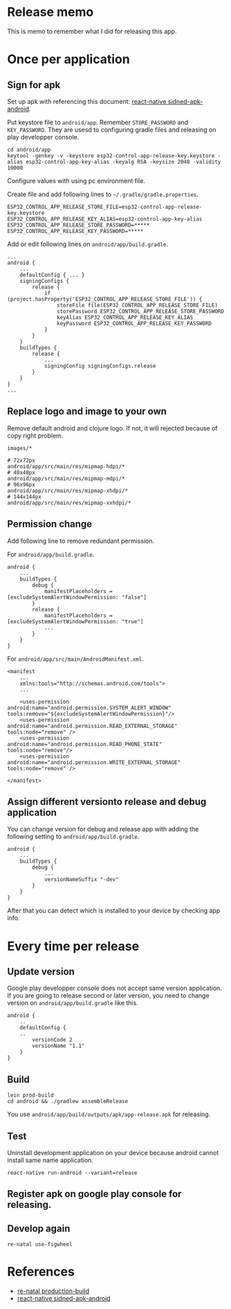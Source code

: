 # Release memo
This is memo to remember what I did for releasing this app.

# Once per application

## Sign for apk
Set up apk with referencing this document: [react-native sidned-apk-android](https://facebook.github.io/react-native/docs/signed-apk-android.html).

Put keystore file to `android/app`.
Remember `STORE_PASSWORD` and `KEY_PASSWORD`.
They are usesd to configuring gradle files and releasing on play developper console.

```
cd android/app
keytool -genkey -v -keystore esp32-control-app-release-key.keystore -alias esp32-control-app-key-alias -keyalg RSA -keysize 2048 -validity 10000
```

Configure values with using pc environment file.

Create file and add following lines to `~/.gradle/gradle.properties`.
```
ESP32_CONTROL_APP_RELEASE_STORE_FILE=esp32-control-app-release-key.keystore
ESP32_CONTROL_APP_RELEASE_KEY_ALIAS=esp32-control-app-key-alias
ESP32_CONTROL_APP_RELEASE_STORE_PASSWORD=*****
ESP32_CONTROL_APP_RELEASE_KEY_PASSWORD=*****
```

Add or edit following lines on `android/app/build.gradle`.
```
...
android {
    ...
    defaultConfig { ... }
    signingConfigs {
        release {
            if (project.hasProperty('ESP32_CONTROL_APP_RELEASE_STORE_FILE')) {
                storeFile file(ESP32_CONTROL_APP_RELEASE_STORE_FILE)
                storePassword ESP32_CONTROL_APP_RELEASE_STORE_PASSWORD
                keyAlias ESP32_CONTROL_APP_RELEASE_KEY_ALIAS
                keyPassword ESP32_CONTROL_APP_RELEASE_KEY_PASSWORD
            }
        }
    }
    buildTypes {
        release {
            ...
            signingConfig signingConfigs.release
        }
    }
}
...
```

## Replace logo and image to your own
Remove default android and clojure logo.
If not, it will rejected because of copy right problem.

```
images/*
```

```
# 72x72px
android/app/src/main/res/mipmap-hdpi/*
# 48x48px
android/app/src/main/res/mipmap-mdpi/*
# 96x96px
android/app/src/main/res/mipmap-xhdpi/*
# 144x144px
android/app/src/main/res/mipmap-xxhdpi/*
```

## Permission change

Add following line to remove redundant permission.

For `android/app/build.gradle`.
```
android {
    ...
    buildTypes {
        debug {
            manifestPlaceholders = [excludeSystemAlertWindowPermission: "false"]
        }
        release {
            manifestPlaceholders = [excludeSystemAlertWindowPermission: "true"]
            ...
        }
    }
}
```

For `android/app/src/main/AndroidManifest.xml`.

```
<manifest
    ...
    xmlns:tools="http://schemas.android.com/tools">
    ...

    <uses-permission android:name="android.permission.SYSTEM_ALERT_WINDOW" tools:remove="${excludeSystemAlertWindowPermission}"/>
    <uses-permission android:name="android.permission.READ_EXTERNAL_STORAGE" tools:node="remove" />
    <uses-permission android:name="android.permission.READ_PHONE_STATE" tools:node="remove"/>
    <uses-permission android:name="android.permission.WRITE_EXTERNAL_STORAGE" tools:node="remove" />

</manifest>
```

## Assign different versionto release and debug application
You can change version for debug and release app with adding the following setting to `android/app/build.gradle`.

```
android {
    ...
    buildTypes {
        debug {
            ...
            versionNameSuffix "-dev"
        }
    }
}
```

After that you can detect which is installed to your device by checking app info.

# Every time per release

## Update version
Google play developper console does not accept same version application.
If you are going to release second or later version, you need to change version on `android/app/build.gradle` like this.

```
android {
    ..
    defaultConfig {
    ..
        versionCode 2
        versionName "1.1"
    }
}
```

## Build

```
lein prod-build
cd android && ./gradlew assembleRelease
```

You use `android/app/build/outputs/apk/app-release.apk` for releasing.

## Test

Uninstall development application on your device because android cannot install same name application.

```
react-native run-android --variant=release
```

## Register apk on google play console for releasing.

## Develop again

```
re-natal use-figwheel
```

# References
- [re-natal production-build](https://github.com/drapanjanas/re-natal#production-build)
- [react-native sidned-apk-android](https://facebook.github.io/react-native/docs/signed-apk-android.html)
